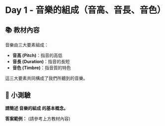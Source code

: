 # Day 1 - 音樂的組成（音高、音長、音色）

## 📚 教材內容

音樂由三大要素組成：
- **音高 (Pitch)**：指音的高低
- **音長 (Duration)**：指音的長短
- **音色 (Timbre)**：指音質的特色

這三大要素共同構成了我們所聽到的音樂。

## 📝 小測驗

**請簡述 音樂的組成 的基本概念。**

**答案範例：** (請參考上方教材內容)
